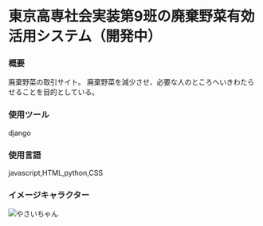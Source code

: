 # 東京高専社会実装第9班の廃棄野菜有効活用システム（開発中）
### 概要
廃棄野菜の取引サイト。
廃棄野菜を減少させ、必要な人のところへいきわたらせることを目的としている。

### 使用ツール
django 

### 使用言語
javascript,HTML,python,CSS

### イメージキャラクター
![やさいちゃん](https://media.discordapp.net/attachments/700604911930310730/752784446742069310/yasaityaaaaaaaaaaaaaaaaaan.png?width=372&height=465)
